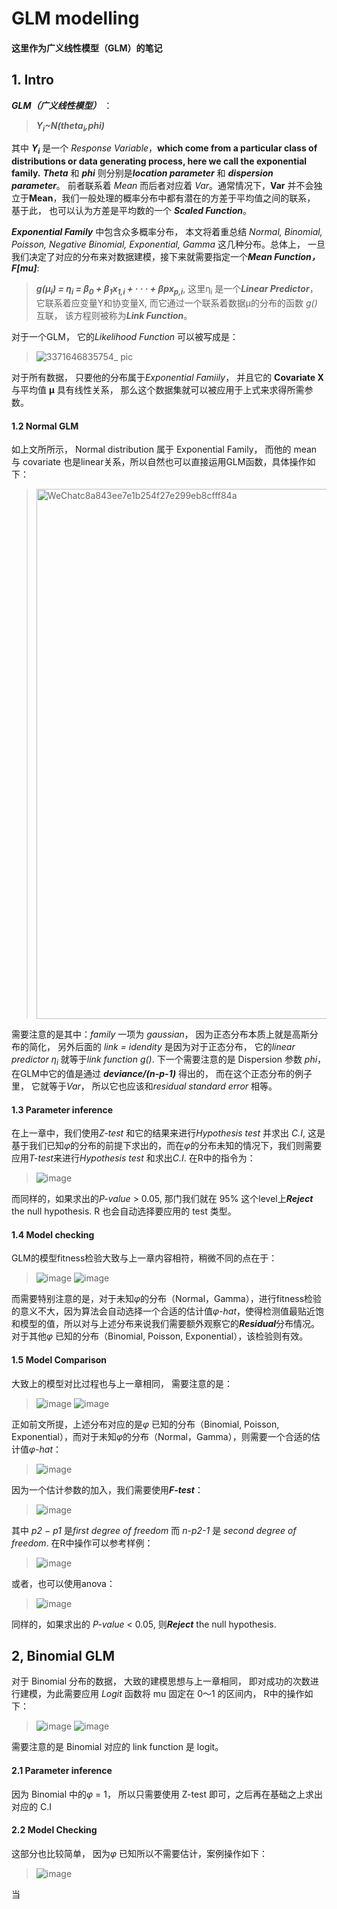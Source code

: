 # GLM modelling 
#### 这里作为广义线性模型（GLM）的笔记

## 1. Intro
***GLM（广义线性模型）*** ：
> ***Y<sub>i</sub>~N(theta<sub>i</sub>,phi)***

其中 ***Y<sub>i</sub>*** 是一个 *Response Variable*，**which come from a particular class of distributions
or data generating process, here we call the exponential family.** ***Theta*** 和 ***phi*** 则分别是***location parameter*** 和 ***dispersion parameter***。
前者联系着 *Mean* 而后者对应着 *Var*。通常情况下，**Var** 并不会独立于**Mean**，我们一般处理的概率分布中都有潜在的方差于平均值之间的联系， 基于此， 也可以认为方差是平均数的一个
***Scaled Function***。

***Exponential Family*** 中包含众多概率分布， 本文将着重总结 *Normal,
Binomial, Poisson, Negative Binomial, Exponential, Gamma* 这几种分布。总体上， 一旦我们决定了对应的分布来对数据建模，接下来就需要指定一个***Mean Function， F[mu]***:
> ***g(µ<sub>i</sub>) = η<sub>i</sub> = β<sub>0</sub> + β<sub>1</sub>x<sub>1,i</sub> + · · · + βpx<sub>p,i</sub>***, 这里η<sub>i</sub> 是一个***Linear Predictor***， 它联系着应变量Y和协变量X, 而它通过一个联系着数据µ的分布的函数 *g()* 互联， 该方程则被称为***Link Function***。

对于一个GLM， 它的*Likelihood Function* 可以被写成是：
> ![3371646835754_ pic](https://user-images.githubusercontent.com/89850899/157460416-addcfabc-1f50-4790-b509-473565b97bc1.jpg)

对于所有数据， 只要他的分布属于*Exponential Famiily*， 并且它的 **Covariate X** 与平均值 **µ** 具有线性关系， 那么这个数据集就可以被应用于上式来求得所需参数。

#### 1.2 Normal GLM
如上文所所示， Normal distribution 属于 Exponential Family， 而他的 mean 与 covariate 也是linear关系，所以自然也可以直接运用GLM函数，具体操作如下：
><img width="848" alt="WeChatc8a843ee7e1b254f27e299eb8cfff84a" src="https://user-images.githubusercontent.com/89850899/157471185-67218bc1-743e-4d39-9edc-054655d57509.png">

需要注意的是其中：*family* 一项为 *gaussian*， 因为正态分布本质上就是高斯分布的简化， 另外后面的 *link = idendity* 是因为对于正态分布， 它的*linear predictor η<sub>i</sub>*
就等于*link function g()*. 下一个需要注意的是 Dispersion 参数 *phi*，在GLM中它的值是通过 ***deviance/(n-p-1)*** 得出的， 而在这个正态分布的例子里， 它就等于*Var*， 所以它也应该和*residual standard error* 相等。

#### 1.3 Parameter inference
在上一章中，我们使用*Z-test* 和它的结果来进行*Hypothesis test* 并求出 *C.I*, 这是基于我们已知*φ*的分布的前提下求出的，而在*φ*的分布未知的情况下，我们则需要应用*T-test*来进行*Hypothesis test* 和求出*C.I*. 在R中的指令为：
>![image](https://user-images.githubusercontent.com/89850899/157667906-4ed01892-4fbd-4851-9eb9-d088353b8448.png)

而同样的，如果求出的*P-value* > 0.05, 那门我们就在 95% 这个level上***Reject*** the null hypothesis. R 也会自动选择要应用的 test 类型。

#### 1.4 Model checking
GLM的模型fitness检验大致与上一章内容相符，稍微不同的点在于：
> ![image](https://user-images.githubusercontent.com/89850899/157685155-d68d8880-53fd-4ce8-8d0d-3d6346900001.png)
>![image](https://user-images.githubusercontent.com/89850899/157685239-d3fe3306-c3bd-45b1-9cae-ac789894ff76.png)

而需要特别注意的是，对于未知*φ*的分布（Normal，Gamma），进行fitness检验的意义不大，因为算法会自动选择一个合适的估计值*φ-hat*，使得检测值最贴近饱和模型的值，所以对与上述分布来说我们需要额外观察它的***Residual***分布情况。对于其他*φ* 已知的分布（Binomial, Poisson, Exponential），该检验则有效。

#### 1.5 Model Comparison
大致上的模型对比过程也与上一章相同， 需要注意的是：
>![image](https://user-images.githubusercontent.com/89850899/157687739-8a88ba37-922c-47dd-97ad-ee5d6fddf202.png)
>![image](https://user-images.githubusercontent.com/89850899/157687847-6e3e6ed8-f67c-4082-9cc8-aeb8f4b49a06.png)

正如前文所提，上述分布对应的是*φ* 已知的分布（Binomial, Poisson, Exponential），而对于未知*φ*的分布（Normal，Gamma），则需要一个合适的估计值*φ-hat*：
>![image](https://user-images.githubusercontent.com/89850899/157688309-163d0c3c-1d68-40de-a5ce-814a1a7ae26c.png)

因为一个估计参数的加入，我们需要使用***F-test***：
>![image](https://user-images.githubusercontent.com/89850899/157688663-2e7e4f42-8d75-40f9-be54-71944060b1b6.png)

其中 *p2 − p1* 是*first degree of freedom* 而 *n-p2-1* 是 *second degree of freedom*. 在R中操作可以参考样例：
>![image](https://user-images.githubusercontent.com/89850899/157689226-182fe091-bdf1-49c8-ba6d-6003adb59a03.png)

或者，也可以使用anova：
>![image](https://user-images.githubusercontent.com/89850899/157689734-a3a66410-8c42-4929-bf62-8418d8a98f93.png)

同样的，如果求出的 *P-value* < 0.05, 则***Reject*** the null hypothesis.

## 2, Binomial GLM
对于 Binomial 分布的数据， 大致的建模思想与上一章相同， 即对成功的次数进行建模，为此需要应用 *Logit* 函数将 mu 固定在 0～1 的区间内， R中的操作如下：
> ![image](https://user-images.githubusercontent.com/89850899/157694682-a88629d7-5f58-4f19-99c4-9bb3daf2f59f.png)
>![image](https://user-images.githubusercontent.com/89850899/157694773-7d9f841e-bc3b-4bc9-8e6e-5c42e17dd6ae.png)

需要注意的是 Binomial 对应的 link function 是 logit。

#### 2.1 Parameter inference
因为 Binomial 中的*φ* = 1， 所以只需要使用 Z-test 即可，之后再在基础之上求出对应的 C.I

#### 2.2 Model Checking
这部分也比较简单， 因为*φ* 已知所以不需要估计，案例操作如下：
>![image](https://user-images.githubusercontent.com/89850899/157696318-85d119d8-52ce-4a3a-b12d-e4abc91890cb.png)

当




